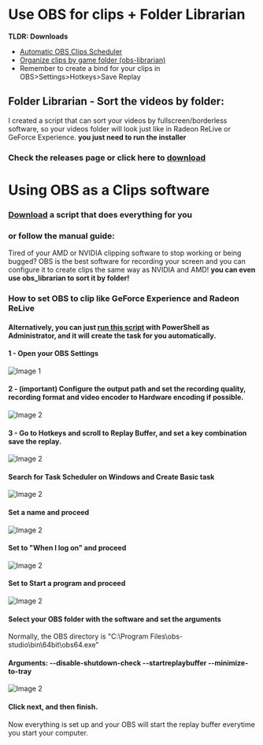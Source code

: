 # Use OBS for clips + Folder Librarian

**TLDR: Downloads**
- [Automatic OBS Clips Scheduler](https://github.com/fobdev/obs-librarian/releases/download/stable/-obs_scheduler.exe)
- [Organize clips by game folder (obs-librarian)](https://github.com/fobdev/obs-librarian/releases/download/stable/obs_librarian.zip)
- Remember to create a bind for your clips in OBS>Settings>Hotkeys>Save Replay

## Folder Librarian - Sort the videos by folder:
I created a script that can sort your videos by fullscreen/borderless software, so your videos folder will look just like in Radeon ReLive or GeForce Experience.
**you just need to run the installer**

### Check the releases page or click here to [download](https://github.com/fobdev/obs-librarian/releases/download/stable/obs_librarian.zip) 

# Using OBS as a Clips software
### [Download](https://github.com/fobdev/obs-librarian/releases/download/stable/-obs_scheduler.exe) a script that does everything for you
### or follow the manual guide:

Tired of your AMD or NVIDIA clipping software to stop working or being bugged? OBS is the best software for recording your screen and you can configure it to create clips the same way as NVIDIA and AMD! **you can even use obs_librarian to sort it by folder!**

### How to set OBS to clip like GeForce Experience and Radeon ReLive

#### Alternatively, you can just [run this script](https://github.com/fobdev/obs-librarian/releases/download/first/schedule_obs.ps1) with PowerShell as Administrator, and it will create the task for you automatically.

#### 1 - Open your OBS Settings
![Image 1](https://raw.githubusercontent.com/fobdev/obs-librarian/refs/heads/main/readme-images/1.png)
#### 2 - (important) Configure the output path and set the recording quality, recording format and video encoder to Hardware encoding if possible.
![Image 2](https://raw.githubusercontent.com/fobdev/obs-librarian/refs/heads/main/readme-images/2.png)
#### 3 - Go to Hotkeys and scroll to Replay Buffer, and set a key combination save the replay.
![Image 2](https://raw.githubusercontent.com/fobdev/obs-librarian/refs/heads/main/readme-images/3.png)
#### Search for Task Scheduler on Windows and Create Basic task
![Image 2](https://raw.githubusercontent.com/fobdev/obs-librarian/refs/heads/main/readme-images/5.png)
#### Set a name and proceed
![Image 2](https://raw.githubusercontent.com/fobdev/obs-librarian/refs/heads/main/readme-images/6.png)
#### Set to "When I log on" and proceed
![Image 2](https://raw.githubusercontent.com/fobdev/obs-librarian/refs/heads/main/readme-images/7.png)
#### Set to Start a program and proceed
![Image 2](https://raw.githubusercontent.com/fobdev/obs-librarian/refs/heads/main/readme-images/8.png)
#### Select your OBS folder with the software and set the arguments
Normally, the OBS directory is "C:\Program Files\obs-studio\bin\64bit\obs64.exe"
#### Arguments: **--disable-shutdown-check --startreplaybuffer --minimize-to-tray**
![Image 2](https://raw.githubusercontent.com/fobdev/obs-librarian/refs/heads/main/readme-images/9.png)
#### Click next, and then finish.
Now everything is set up and your OBS will start the replay buffer everytime you start your computer.












